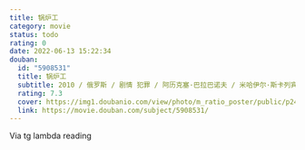 ```yaml
---
title: 锅炉工
category: movie
status: todo
rating: 0
date: 2022-06-13 15:22:34
douban:
  id: "5908531"
  title: 锅炉工
  subtitle: 2010 / 俄罗斯 / 剧情 犯罪 / 阿历克塞·巴拉巴诺夫 / 米哈伊尔·斯卡列宾 尤里·马特维也夫
  rating: 7.3
  cover: https://img1.doubanio.com/view/photo/m_ratio_poster/public/p2443845828.jpg
  link: https://movie.douban.com/subject/5908531/
---
```


Via tg lambda reading 